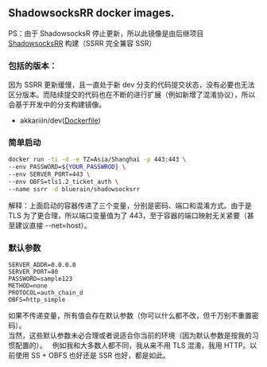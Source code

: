 ## ShadowsocksRR docker images.
PS：由于 ShadowsocksR 停止更新，所以此镜像是由后继项目 [ShadowsocksRR](https://github.com/shadowsocksrr/shadowsocksr) 构建（SSRR 完全兼容 SSR）
### 包括的版本：
因为 SSRR 更新缓慢，且一直处于新 dev 分支的代码提交状态，没有必要也无法区分版本。而陆续提交的代码也在不断的进行扩展（例如新增了混淆协议），所以会基于开发中的分支构建镜像。
* akkariiin/dev([Dockerfile](https://github.com/Hentioe/docker-shadowsocksrr/blob/master/Dockerfile))
### 简单启动
```` bash
docker run -ti -d -e TZ=Asia/Shanghai -p 443:443 \
--env PASSWORD=${YOUR_PASSWROD} \
--env SERVER_PORT=443 \
--env OBFS=tls1.2_ticket_auth \
--name ssrr -d bluerain/shadowsocksrr
````

解释：上面启动的容器传递了三个变量，分别是密码、端口和混淆方式。由于是 TLS 为了更合理，所以端口变量值为了 443，至于容器的端口映射无关紧要（甚至建议直接 --net=host）。

### 默认参数
````
SERVER_ADDR=0.0.0.0
SERVER_PORT=80
PASSWORD=sample123
METHOD=none
PROTOCOL=auth_chain_d
OBFS=http_simple
````
如果不传递变量，所有值会存在默认参数（你可以什么都不改，但千万别不重置密码）。  
当然，这些默认参数未必合理或者说适合你当前的环境（因为默认参数是按我的习惯配置的）。  
例如我和大多数人都不同，我从来不用 TLS 混淆，我用 HTTP。以前使用 SS + OBFS 也好还是 SSR 也好，都是如此。
